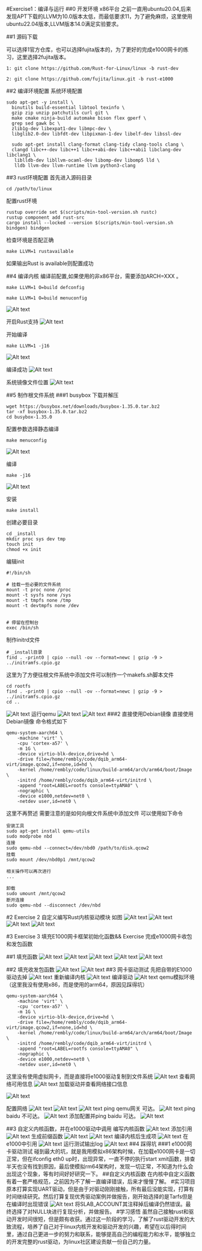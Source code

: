 #Exercise1：编译与运行
##0 开发环境
x86平台
之前一直用ubuntu20.04,后来发现APT下载的LLVM为10.0版本太低，而最低要求11，为了避免麻烦，这里使用ubuntu22.04版本,LLVM版本14.0满足实验要求。

##1 源码下载

可以选择1官方仓库，也可以选择fujita版本的，为了更好的完成e1000网卡的练习，这里选择2fujita版本。
```
1: git clone https://github.com/Rust-for-Linux/linux -b rust-dev

2: git clone https://github.com/fujita/linux.git -b rust-e1000
```
##2 编译环境配置
系统环境配置
```
sudo apt-get -y install \
  binutils build-essential libtool texinfo \
  gzip zip unzip patchutils curl git \
  make cmake ninja-build automake bison flex gperf \
  grep sed gawk bc \
  zlib1g-dev libexpat1-dev libmpc-dev \
  libglib2.0-dev libfdt-dev libpixman-1-dev libelf-dev libssl-dev

  sudo apt-get install clang-format clang-tidy clang-tools clang \
  clangd libc++-dev libc++1 libc++abi-dev libc++abi1 libclang-dev libclang1 \
   liblldb-dev libllvm-ocaml-dev libomp-dev libomp5 lld \
   lldb llvm-dev llvm-runtime llvm python3-clang
```
##3 rust环境配置
首先进入源码目录
```
cd /path/to/linux
```
配置rust环境
```
rustup override set $(scripts/min-tool-version.sh rustc)
rustup component add rust-src
cargo install --locked --version $(scripts/min-tool-version.sh bindgen) bindgen
```
检查环境是否配正确
```
make LLVM=1 rustavailable
```
如果输出Rust is available则配置成功

##4 编译内核
编译前配置,如果使用的非x86平台，需要添加ARCH=XXX    。
```
make LLVM=1 O=build defconfig

make LLVM=1 O=build menuconfig
```
![Alt text](e1-1.png)

开启Rust支持
![Alt text](e1-2.png)

开始编译
```
make LLVM=1 -j16
```
![Alt text](e1-3.png)

编译成功
![Alt text](e1-4.png)

系统镜像文件位置
![Alt text](e1-5.png)

##5 制作根文件系统
###1 busybox
下载并解压
```
wget https://busybox.net/downloads/busybox-1.35.0.tar.bz2
tar -xf busybox-1.35.0.tar.bz2
cd busybox-1.35.0
```
配置参数选择静态编译
```
make menuconfig
```
![Alt text](e1-6.png)

编译
```
make -j16
```
![Alt text](e1-7.png)

安装
```
make install
```
创建必要目录
```
cd _install
mkdir proc sys dev tmp
touch init
chmod +x init
```
编辑init
```
#!/bin/sh

# 挂载一些必要的文件系统
mount -t proc none /proc
mount -t sysfs none /sys
mount -t tmpfs none /tmp
mount -t devtmpfs none /dev


# 停留在控制台
exec /bin/sh
```
制作initrd文件
```
# _install目录
find . -print0 | cpio --null -ov --format=newc | gzip -9 > ../initramfs.cpio.gz
```
这里为了方便往根文件系统中添加文件可以制作一个makefs.sh脚本文件
```
cd rootfs
find . -print0 | cpio --null -ov --format=newc | gzip -9 > ../initramfs.cpio.gz
cd ..
```
![Alt text](e1-10.png)
运行qemu
![Alt text](e1-8.png) 
![Alt text](e1-9.png)
###2 直接使用Debian镜像
直接使用Debian镜像
命令格式如下
```
qemu-system-aarch64 \
	-machine 'virt' \
	-cpu 'cortex-a57' \
	-m 1G \
	-device virtio-blk-device,drive=hd \
	-drive file=/home/rembly/code/dqib_arm64-virt/image.qcow2,if=none,id=hd \
    -kernel /home/rembly/code/linux/build-arm64/arch/arm64/boot/Image \
    -initrd /home/rembly/code/dqib_arm64-virt/initrd \
	-append "root=LABEL=rootfs console=ttyAMA0" \
    -nographic \
    -device e1000,netdev=net0 \
    -netdev user,id=net0 \
```
这里不再赘述
需要注意的是如何向根文件系统中添加文件
可以使用如下命令
```
安装工具
sudo apt-get install qemu-utils
sudo modprobe nbd
连接
sudo qemu-nbd --connect=/dev/nbd0 /path/to/disk.qcow2
挂载
sudo mount /dev/nbd0p1 /mnt/qcow2

相关操作可以再次进行
...

卸载
sudo umount /mnt/qcow2
断开连接
sudo qemu-nbd --disconnect /dev/nbd
```
#2 Exercise 2  自定义编写Rust内核驱动模块
如图
![Alt text](e2-4.png)
 ![Alt text](e2-1.png) 
 ![Alt text](e2-2.png) 
 ![Alt text](e2-3.png)


#3 Exercise 3 填充E1000网卡框架初始化函数&& Exercise 完成e1000网卡收包和发包函数

##1 填充函数
![Alt text](e3-5.png) 
![Alt text](e3-1.png) 
![Alt text](e3-2.png) 
![Alt text](e3-3.png) 
![Alt text](e3-4.png)

##2 填充收发包函数
![Alt text](e3-6.png) 
![Alt text](e3-7.png)
##3 网卡驱动测试
先把自带的E1000驱动去掉
![Alt text](e4-1.png)
重新编译内核
![Alt text](e4-2.png)
编译驱动
![Alt text](e4-3.png)
qemu模拟环境（这里我没有使用x86，而是使用的arm64，原因见踩得坑）
```
qemu-system-aarch64 \
	-machine 'virt' \
	-cpu 'cortex-a57' \
	-m 1G \
	-device virtio-blk-device,drive=hd \
	-drive file=/home/rembly/code/dqib_arm64-virt/image.qcow2,if=none,id=hd \
    -kernel /home/rembly/code/linux/build-arm64/arch/arm64/boot/Image \
    -initrd /home/rembly/code/dqib_arm64-virt/initrd \
	-append "root=LABEL=rootfs console=ttyAMA0" \
    -nographic \
    -device e1000,netdev=net0 \
    -netdev user,id=net0 \
```
这里没有使用虚拟网卡，而是直接将e1000驱动复制到文件系统
![Alt text](e1.png)
查看网络可用信息
![Alt text](e2-5.png)
加载驱动并查看网络接口信息

![Alt text](e3.png)

配置网络
![Alt text](e4.png)
![Alt text](e5.png)
![Alt text](e6.png) 
ping qemu网关 可达。
![Alt text](e7.png) 
ping baidu 不可达。
![Alt text](e8.png) 
添加配置并ping baidu 可达。
![Alt text](e9.png)

##3 自定义内核函数，并在e1000驱动中调用
编写内核函数
![Alt text](e12.png)
添加引用
![Alt text](e15.png)
生成前缀函数
![Alt text](e13.png)
![Alt text](e14.png) 
编译内核后生成项
![Alt text](e20.png)
在e1000中引用
![Alt text](e11.png)
运行测试输出log
![Alt text](e21.png)
##4 踩得坑
###1 e1000网卡驱动测试
碰到最大的坑，就是我用模拟x86架构时候，在加载e1000网卡是一切正常，但在ifconfig eth0 up时，出现异常，一直不停的执行start xmit函数，排查半天也没有找到原因，最后使模拟rm64架构时，发现一切正常，不知道为什么会出现这个现象，等有时间好好研究一下。
##自定义内核函数
在内核中自定义函数有着一套严格规范，之前因为不了解一直编译错误，后来才慢慢了解。
#实习项目
原本打算实现UART驱动，但是由于对驱动刚刚接触，所有最后没能实现，打算有时间继续研究。然后打算复现优秀驱动案例并做报告，刚开始选择的是Tarfs但是在编译时出现错误
![Alt text](e5-1.png)
将SLAB_ACCOUNT其注释掉后编译仍然错误。最终选择了对NULL块进行复现分析，并做报告。
#学习感悟
虽然自己接触rust和驱动开发时间很短，但是颇有收获。通过这一阶段的学习，了解了rust驱动开发的大致流程，培养了自己对于linux内核开发和驱动开发的兴趣，希望在以后得时间里，通过自己更进一步的努力和联系，能够提高自己的编程能力和水平，能够独立的开发完整的rust驱动，为linux社区建设贡献一份自己的力量。